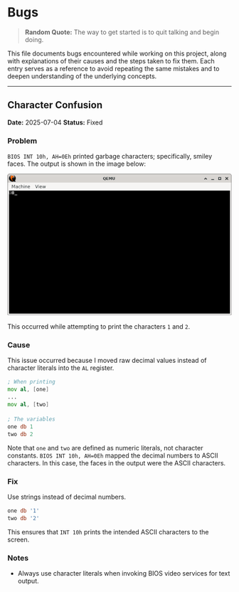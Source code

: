 # Bugs

> **Random Quote:** The way to get started is to quit talking and begin doing.

This file documents bugs encountered while working on this project, along with explanations of their causes and the steps taken to fix them. Each entry serves as a reference to avoid repeating the same mistakes and to deepen understanding of the underlying concepts.

---

## Character Confusion

**Date:** 2025-07-04
**Status:** Fixed

### Problem

`BIOS INT 10h, AH=0Eh` printed garbage characters; specifically, smiley faces. The output is shown in the image below:

![Output Image](../../../resources/images/swap_and_show_bug_output_1.png)

This occurred while attempting to print the characters `1` and `2`.

### Cause

This issue occurred because I moved raw decimal values instead of character literals into the `AL` register.

```asm
; When printing
mov al, [one]
...
mov al, [two]

; The variables
one db 1
two db 2
```

Note that `one` and `two` are defined as numeric literals, not character constants. `BIOS INT 10h, AH=0Eh` mapped the decimal numbers to ASCII characters. In this case, the faces in the output were the ASCII characters.

### Fix

Use strings instead of decimal numbers.

```asm
one db '1'
two db '2'
```

This ensures that `INT 10h` prints the intended ASCII characters to the screen.

### Notes

+ Always use character literals when invoking BIOS video services for text output.
